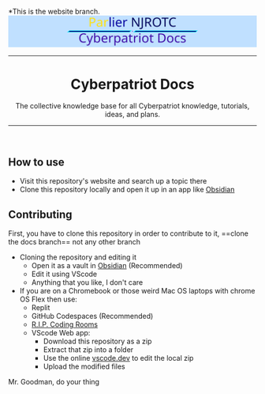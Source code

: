 *This is the website branch.
![ Parlier NJROTC Cyberpatriot Docs ](./Banner.svg)
<br>
<hr>
    <h1 align="center">Cyberpatriot Docs</h1>
    <p align="center"> The collective knowledge base for all Cyberpatriot knowledge, tutorials, ideas, and plans.</p>
<hr>
<br>

## How to use

- Visit this repository's website and search up a topic there
- Clone this repository locally and open it up in an app like [Obsidian](https://obsidian.md)

## Contributing
First, you have to clone this repository in order to contribute to it, ==clone the docs branch== not any other branch

- Cloning the repository and editing it
	- Open it as a vault in [Obsidian](https://obsidian.md)  (Recommended)
	- Edit it using VScode
	- Anything that you like, I don't care
- If you are on a Chromebook or those weird Mac OS laptops with chrome OS Flex then use:
	- Replit
	- GitHub Codespaces (Recommended)
	- [R.I.P. Coding Rooms](https://codingrooms.com/ending)
	- VScode Web app:
		- Download this repository as a zip
		- Extract that zip into a folder
		- Use the online [vscode.dev](https://vscode.dev/) to edit the local zip
		- Upload the modified files

Mr. Goodman, do your thing